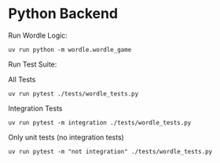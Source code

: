 # Python Backend

Run Wordle Logic:
```shell
uv run python -m wordle.wordle_game
```

Run Test Suite:

All Tests
```shell
uv run pytest ./tests/wordle_tests.py
```

Integration Tests
```shell
uv run pytest -m integration ./tests/wordle_tests.py
```

Only unit tests (no integration tests)
```shell
uv run pytest -m "not integration" ./tests/wordle_tests.py
```